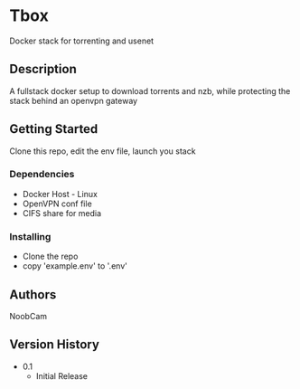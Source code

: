 # Tbox

Docker stack for torrenting and usenet

## Description

A fullstack docker setup to download torrents and nzb, while protecting the stack behind an openvpn gateway

## Getting Started

Clone this repo, edit the env file, launch you stack

### Dependencies

* Docker Host - Linux
* OpenVPN conf file
* CIFS share for media

### Installing

* Clone the repo
* copy 'example.env' to '.env'

## Authors

NoobCam

## Version History

* 0.1
    * Initial Release

